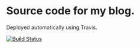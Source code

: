 # Source code for my blog.

Deployed automatically using Travis.

[![Build Status](https://travis-ci.org/prasann/blog.svg?branch=master)](https://travis-ci.org/prasann/blog)

